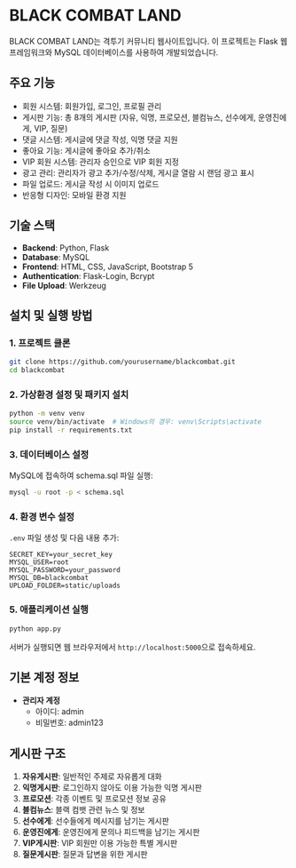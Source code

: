 # BLACK COMBAT LAND

BLACK COMBAT LAND는 격투기 커뮤니티 웹사이트입니다. 이 프로젝트는 Flask 웹 프레임워크와 MySQL 데이터베이스를 사용하여 개발되었습니다.

## 주요 기능

- 회원 시스템: 회원가입, 로그인, 프로필 관리
- 게시판 기능: 총 8개의 게시판 (자유, 익명, 프로모션, 블컴뉴스, 선수에게, 운영진에게, VIP, 질문)
- 댓글 시스템: 게시글에 댓글 작성, 익명 댓글 지원
- 좋아요 기능: 게시글에 좋아요 추가/취소
- VIP 회원 시스템: 관리자 승인으로 VIP 회원 지정
- 광고 관리: 관리자가 광고 추가/수정/삭제, 게시글 열람 시 랜덤 광고 표시
- 파일 업로드: 게시글 작성 시 이미지 업로드
- 반응형 디자인: 모바일 환경 지원

## 기술 스택

- **Backend**: Python, Flask
- **Database**: MySQL
- **Frontend**: HTML, CSS, JavaScript, Bootstrap 5
- **Authentication**: Flask-Login, Bcrypt
- **File Upload**: Werkzeug

## 설치 및 실행 방법

### 1. 프로젝트 클론

```bash
git clone https://github.com/yourusername/blackcombat.git
cd blackcombat
```

### 2. 가상환경 설정 및 패키지 설치

```bash
python -m venv venv
source venv/bin/activate  # Windows의 경우: venv\Scripts\activate
pip install -r requirements.txt
```

### 3. 데이터베이스 설정

MySQL에 접속하여 schema.sql 파일 실행:

```bash
mysql -u root -p < schema.sql
```

### 4. 환경 변수 설정

`.env` 파일 생성 및 다음 내용 추가:

```
SECRET_KEY=your_secret_key
MYSQL_USER=root
MYSQL_PASSWORD=your_password
MYSQL_DB=blackcombat
UPLOAD_FOLDER=static/uploads
```

### 5. 애플리케이션 실행

```bash
python app.py
```

서버가 실행되면 웹 브라우저에서 `http://localhost:5000`으로 접속하세요.

## 기본 계정 정보

- **관리자 계정**
  - 아이디: admin
  - 비밀번호: admin123

## 게시판 구조

1. **자유게시판**: 일반적인 주제로 자유롭게 대화
2. **익명게시판**: 로그인하지 않아도 이용 가능한 익명 게시판
3. **프로모션**: 각종 이벤트 및 프로모션 정보 공유
4. **블컴뉴스**: 블랙 컴뱃 관련 뉴스 및 정보
5. **선수에게**: 선수들에게 메시지를 남기는 게시판
6. **운영진에게**: 운영진에게 문의나 피드백을 남기는 게시판
7. **VIP게시판**: VIP 회원만 이용 가능한 특별 게시판
8. **질문게시판**: 질문과 답변을 위한 게시판
